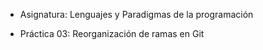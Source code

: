 - Asignatura: Lenguajes y Paradigmas de la programación

- Práctica 03: Reorganización de ramas en Git